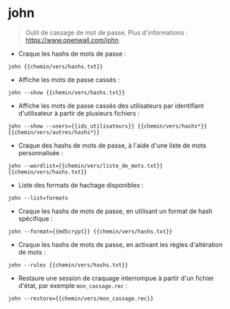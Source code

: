 # john

> Outil de cassage de mot de passe.
> Plus d'informations : <https://www.openwall.com/john>.

- Craque les hashs de mots de passe :

`john {{chemin/vers/hashs.txt}}`

- Affiche les mots de passe cassés :

`john --show {{chemin/vers/hashs.txt}}`

- Affiche les mots de passe cassés des utilisateurs par identifiant d'utilisateur à partir de plusieurs fichiers :

`john --show --users={{ids_utilisateurs}} {{chemin/vers/hashs*}} {{chemin/vers/autres/hashs*}}`

- Craque des hashs de mots de passe, à l'aide d'une liste de mots personnalisée :

`john --wordlist={{chemin/vers/liste_de_mots.txt}} {{chemin/vers/hashs.txt}}`

- Liste des formats de hachage disponibles :

`john --list=formats`

- Craque les hashs de mots de passe, en utilisant un format de hash spécifique :

`john --format={{md5crypt}} {{chemin/vers/hashs.txt}}`

- Craque les hashs de mots de passe, en activant les règles d'altération de mots :

`john --rules {{chemin/vers/hashs.txt}}`

- Restaure une session de craquage interrompue à partir d'un fichier d'état, par exemple `mon_cassage.rec` :

`john --restore={{chemin/vers/mon_cassage.rec}}`
